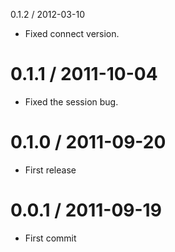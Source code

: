 0.1.2 / 2012-03-10
 * Fixed connect version.

0.1.1 / 2011-10-04
==================
 * Fixed the session bug.

0.1.0 / 2011-09-20
==================

 * First release

0.0.1 / 2011-09-19
==================

 * First commit

